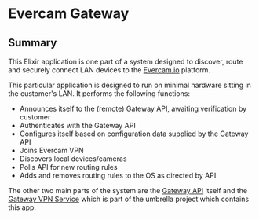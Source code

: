 # Evercam Gateway

## Summary

This Elixir application is one part of a system designed to discover, route and securely connect LAN devices to the [Evercam.io](https://www.evercam.io) platform. 

This particular application is designed to run on minimal hardware sitting in the customer's LAN. It performs the following functions:

*    Announces itself to the (remote) Gateway API, awaiting verification by customer
*    Authenticates with the Gateway API
*    Configures itself based on configuration data supplied by the Gateway API
*    Joins Evercam VPN
*    Discovers local devices/cameras
*    Polls API for new routing rules
*    Adds and removes routing rules to the OS as directed by API

The other two main parts of the system are the [Gateway API](https://github.com/evercam/evercam-gateway-api) itself and the [Gateway VPN Service](https://github.com/evercam/evercam-gateway/tree/master/apps/gateway_vpn_service) which is part of the umbrella project which contains this app.
